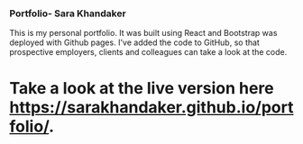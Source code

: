 ### Portfolio- Sara Khandaker

This is my personal portfolio. It was built using React and Bootstrap was deployed with Github pages.
I've added the code to GitHub, so that prospective employers, clients and colleagues can take a look at the code.

# Take a look at the live version here https://sarakhandaker.github.io/portfolio/.